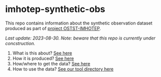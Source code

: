 # imhotep-synthetic-obs
This repo contains information about the synthetic observation dataset produced as part of [project OSTST-IMHOTEP](https://doc-imhotep.readthedocs.io/en/latest/index.html).

_Last update: 2023-08-30. Note: beware that this repo is currently under concstruction._

1. What is this about? [See here]()
2. How it is produced? [See here]()
3. How/where to get the data? [See here]()
4. How to use the data? [See our tool directory here](https://github.com/imhotep-project/imhotep-synthetic-obs/tree/main/tools)
